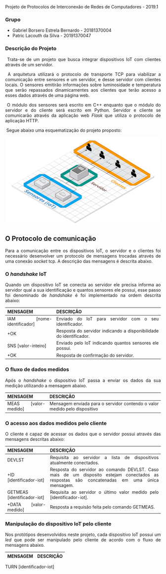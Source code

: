 <div style="text-align: justify"

# Projeto de Protocolos de Interconexão de Redes de Computadores - 2019.1

### Grupo

- Gabriel Borsero Estrela Bernardo - 20181370004
- Patric Lacouth da Silva - 20191370047



### Descrição do Projeto

<div style="text-align: justify">

​	Trata-se de um projeto que busca integrar dispositivos IoT com clientes através de um servidor.

​	A arquitetura utilizará o protocolo de transporte TCP para viabilizar a comunicação entre sensores e um servidor, e desse servidor com clientes locais. O sensores emitirão informações sobre luminosidade e temperatura que serão repassados dinamicamentes aos clientes que terão acesso a esses dados através de uma página web.

​	O módulo dos sensores será escrito em C++ enquanto que o módulo do servidor e do cliente será escrito em Python. Servidor e cliente se comunicarão através da aplicação web *Flask* que utiliza o protocolo de aplicação HTTP.	

​	Segue abaixo uma esquematização do projeto proposto: </div>

![scheme](scheme.png)

## O Protocolo de comunicação

Para a comunicação entre os dispositivos IoT, o servidor e o clientes foi necessário desenvolver um protocolo de mensagens trocadas através de uma conexão _socket_ tcp. A descrição das mensagens é descrita abaixo.

### O _handshake_ IoT

Quando um dispositivo IoT se conecta ao servidor ele precisa informa ao servidor qual a sua identificação e quantos sensores ele possui, esse passo foi denominado de _handshake_ é foi implementado na ordem descrita abaixo:

MENSAGEM | DESCRIÇÃO  
---------|-----------
IAM [nome-identificador]| Enviado do IoT para servidor com o seu identificador.
+OK | Resposta do servidor indicando a disponibilidade do identificador.
SNS [valor-inteiro] | Enviado pelo IoT indicando quantos sensores ele possui.
+OK | Resposta de confirmação do servidor.

### O fluxo de dados medidos

Após o _handshake_ o dispositivo IoT passa a enviar os dados da sua medição utilizando a mensagem abaixo.

MENSAGEM | DESCRIÇÃO
--------|-----------
MEAS [valor-medido] | Mensagem enviada para o servidor contendo o valor medido pelo dispositivo

### O acesso aos dados medidos pelo cliente

O cliente é capaz de acessar os dados que o servidor possui através das mensagens descritas abaixo:

MENSAGEM | DESCRIÇÃO
---------|----------
DEVLST | Requisita ao servidor a lista de dispositivos atualmente conectados.
+ID [identificador-iot] | Resposta do servidor ao comando DEVLST. Caso mais de um disposito estejam conectados as respostas são concatenadas em uma única mensagem.
GETMEAS [identificador-iot] | Requisita ao servidor o último valor medido pelo [identificador-iot].
+DATA [valor-medido] | Resposta a requisão feita pelo comando GETMEAS.

### Manipulação do dispositivo IoT pelo cliente

Nos protótipos desenvolvidos neste projeto, cada dispositivo IoT possui um _led_ que pode ser manipulado pelo cliente de acordo com o fluxo de mensagens abaixo.

MENSAGEM | DESCRIÇÃO
---------|----------
TURN [identificador-iot]

